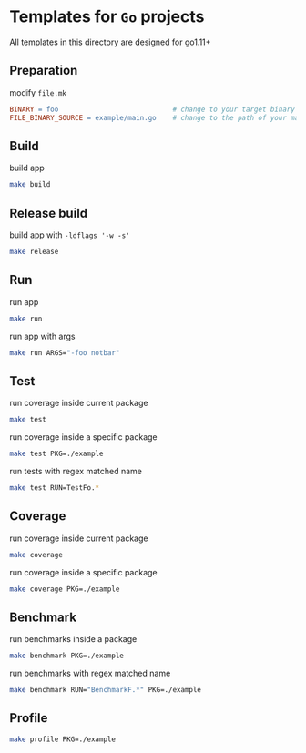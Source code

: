 # Templates for `Go` projects

All templates in this directory are designed for go1.11+

## Preparation

modify `file.mk`

```makefile
BINARY = foo                            # change to your target binary name
FILE_BINARY_SOURCE = example/main.go    # change to the path of your main file
```

## Build

build app

```bash
make build
```

## Release build

build app with `-ldflags '-w -s'`

```bash
make release
```

## Run

run app

```bash
make run
```

run app with args

```bash
make run ARGS="-foo notbar"
```

## Test

run coverage inside current package

```bash
make test
```

run coverage inside a specific package

```bash
make test PKG=./example
```

run tests with regex matched name

```bash
make test RUN=TestFo.*
```

## Coverage

run coverage inside current package

```bash
make coverage
```

run coverage inside a specific package

```bash
make coverage PKG=./example
```

## Benchmark

run benchmarks inside a package

```bash
make benchmark PKG=./example
```

run benchmarks with regex matched name

```bash
make benchmark RUN="BenchmarkF.*" PKG=./example
```

## Profile

```bash
make profile PKG=./example
```
